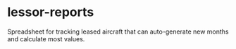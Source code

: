 # lessor-reports
Spreadsheet for tracking leased aircraft that can auto-generate new months and calculate most values.

